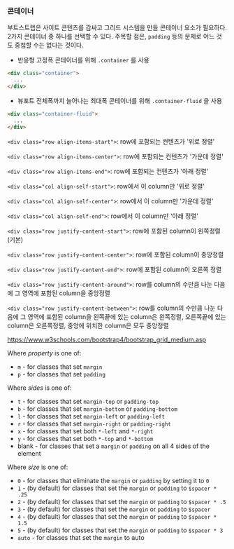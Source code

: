 ### 콘테이너

부트스트랩은 사이트 콘텐츠를 감싸고 그리드 시스템을 만들 콘테이너 요소가 필요하다. 2가지 콘테이너 중 하나를 선택할 수 있다. 주목할 점은, `padding` 등의 문제로 어느 것도 중첩할 수는 없다는 것이다.

- 반응형 고정폭 콘테이너를 위해 `.container` 를 사용

```html
<div class="container">
  ...
</div>
```

- 뷰포트 전체폭까지 늘어나는 최대폭 콘테이너를 위해 `.container-fluid` 을 사용

```html
<div class="container-fluid">
  ...
</div>
```



`<div class="row align-items-start">`: row에 포함되는 컨텐츠가 '위로 정렬'

`<div class="row align-items-center">`: row에 포함되는 컨텐츠가 '가운데 정렬'

`<div class="row align-items-end">`: row에 포함되는 컨텐츠가 '아래 정렬'

`<div class="col align-self-start">`: row에서 이 column만 '위로 정렬'

`<div class="col align-self-center">`: row에서 이 column만 '가운데 정렬'

`<div class="col align-self-end">`: row에서 이 column만 '아래 정렬'

`<div class="row justify-content-start">`: row에 포함된 column이 왼쪽정렬(기본)

`<div class="row justify-content-center">`: row에 포함된 column이 중앙정렬

`<div class="row justify-content-end">`: row에 포함된 column이 오른쪽 정렬

`<div class="row justify-content-around">`: row를 column의 수만큼 나눈 다음에 그 영역에 포함된 column을 중앙정렬

`<div class="row justify-content-between">`: row를 column의 수만큼 나눈 다음에 그 영역에 포함된 column을 왼쪽끝에 있는 column은 왼쪽정렬, 오른쪽끝에 있는 column은 오른쪽정렬, 중앙에 위치한 column은 모두 중앙정렬



https://www.w3schools.com/bootstrap4/bootstrap_grid_medium.asp



Where *property* is one of:

- `m` - for classes that set `margin`
- `p` - for classes that set `padding`

Where *sides* is one of:

- `t` - for classes that set `margin-top` or `padding-top`
- `b` - for classes that set `margin-bottom` or `padding-bottom`
- `l` - for classes that set `margin-left` or `padding-left`
- `r` - for classes that set `margin-right` or `padding-right`
- `x` - for classes that set both `*-left` and `*-right`
- `y` - for classes that set both `*-top` and `*-bottom`
- blank - for classes that set a `margin` or `padding` on all 4 sides of the element

Where *size* is one of:

- `0` - for classes that eliminate the `margin` or `padding` by setting it to `0`
- `1` - (by default) for classes that set the `margin` or `padding` to `$spacer * .25`
- `2` - (by default) for classes that set the `margin` or `padding` to `$spacer * .5`
- `3` - (by default) for classes that set the `margin` or `padding` to `$spacer`
- `4` - (by default) for classes that set the `margin` or `padding` to `$spacer * 1.5`
- `5` - (by default) for classes that set the `margin` or `padding` to `$spacer * 3`
- `auto` - for classes that set the `margin` to auto